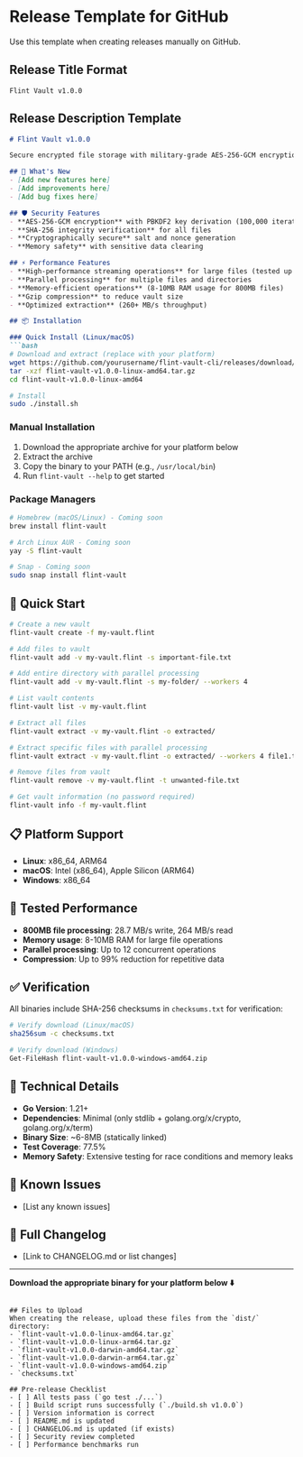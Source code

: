# Release Template for GitHub

Use this template when creating releases manually on GitHub.

## Release Title Format
```
Flint Vault v1.0.0
```

## Release Description Template

```markdown
# Flint Vault v1.0.0

Secure encrypted file storage with military-grade AES-256-GCM encryption.

## 🚀 What's New
- [Add new features here]
- [Add improvements here]
- [Add bug fixes here]

## 🛡️ Security Features
- **AES-256-GCM encryption** with PBKDF2 key derivation (100,000 iterations)
- **SHA-256 integrity verification** for all files
- **Cryptographically secure** salt and nonce generation
- **Memory safety** with sensitive data clearing

## ⚡ Performance Features
- **High-performance streaming operations** for large files (tested up to 800MB+)
- **Parallel processing** for multiple files and directories
- **Memory-efficient operations** (8-10MB RAM usage for 800MB files)
- **Gzip compression** to reduce vault size
- **Optimized extraction** (260+ MB/s throughput)

## 📦 Installation

### Quick Install (Linux/macOS)
```bash
# Download and extract (replace with your platform)
wget https://github.com/yourusername/flint-vault-cli/releases/download/v1.0.0/flint-vault-v1.0.0-linux-amd64.tar.gz
tar -xzf flint-vault-v1.0.0-linux-amd64.tar.gz
cd flint-vault-v1.0.0-linux-amd64

# Install
sudo ./install.sh
```

### Manual Installation
1. Download the appropriate archive for your platform below
2. Extract the archive
3. Copy the binary to your PATH (e.g., `/usr/local/bin`)
4. Run `flint-vault --help` to get started

### Package Managers
```bash
# Homebrew (macOS/Linux) - Coming soon
brew install flint-vault

# Arch Linux AUR - Coming soon
yay -S flint-vault

# Snap - Coming soon
sudo snap install flint-vault
```

## 🔐 Quick Start
```bash
# Create a new vault
flint-vault create -f my-vault.flint

# Add files to vault
flint-vault add -v my-vault.flint -s important-file.txt

# Add entire directory with parallel processing
flint-vault add -v my-vault.flint -s my-folder/ --workers 4

# List vault contents
flint-vault list -v my-vault.flint

# Extract all files
flint-vault extract -v my-vault.flint -o extracted/

# Extract specific files with parallel processing
flint-vault extract -v my-vault.flint -o extracted/ --workers 4 file1.txt file2.txt

# Remove files from vault
flint-vault remove -v my-vault.flint -t unwanted-file.txt

# Get vault information (no password required)
flint-vault info -f my-vault.flint
```

## 📋 Platform Support
- **Linux**: x86_64, ARM64
- **macOS**: Intel (x86_64), Apple Silicon (ARM64)  
- **Windows**: x86_64

## 🧪 Tested Performance
- **800MB file processing**: 28.7 MB/s write, 264 MB/s read
- **Memory usage**: 8-10MB RAM for large file operations
- **Parallel processing**: Up to 12 concurrent operations
- **Compression**: Up to 99% reduction for repetitive data

## ✅ Verification
All binaries include SHA-256 checksums in `checksums.txt` for verification:

```bash
# Verify download (Linux/macOS)
sha256sum -c checksums.txt

# Verify download (Windows)
Get-FileHash flint-vault-v1.0.0-windows-amd64.zip
```

## 🔧 Technical Details
- **Go Version**: 1.21+
- **Dependencies**: Minimal (only stdlib + golang.org/x/crypto, golang.org/x/term)
- **Binary Size**: ~6-8MB (statically linked)
- **Test Coverage**: 77.5%
- **Memory Safety**: Extensive testing for race conditions and memory leaks

## 🐛 Known Issues
- [List any known issues]

## 📝 Full Changelog
- [Link to CHANGELOG.md or list changes]

---

**Download the appropriate binary for your platform below ⬇️**
```

## Files to Upload
When creating the release, upload these files from the `dist/` directory:
- `flint-vault-v1.0.0-linux-amd64.tar.gz`
- `flint-vault-v1.0.0-linux-arm64.tar.gz`
- `flint-vault-v1.0.0-darwin-amd64.tar.gz`
- `flint-vault-v1.0.0-darwin-arm64.tar.gz`
- `flint-vault-v1.0.0-windows-amd64.zip`
- `checksums.txt`

## Pre-release Checklist
- [ ] All tests pass (`go test ./...`)
- [ ] Build script runs successfully (`./build.sh v1.0.0`)
- [ ] Version information is correct
- [ ] README.md is updated
- [ ] CHANGELOG.md is updated (if exists)
- [ ] Security review completed
- [ ] Performance benchmarks run 